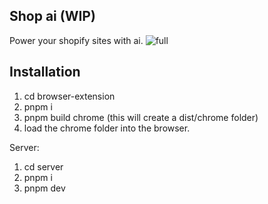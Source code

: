 ## Shop ai (WIP)

Power your shopify sites with ai.
![full](https://github.com/Sax-Yusuph/shopgpt/assets/57273445/de63622e-680d-457f-ab7d-4309542a9d53)



## Installation

1. cd browser-extension
2. pnpm i
3. pnpm build chrome (this will create a dist/chrome folder)
4. load the chrome folder into the browser.

Server:

1. cd server
2. pnpm i
3. pnpm dev
